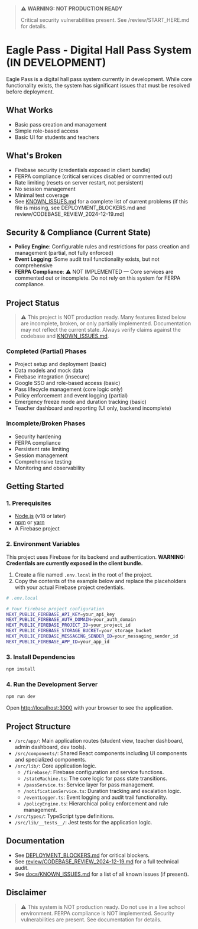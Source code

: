 > ⚠️ **WARNING: NOT PRODUCTION READY**
> 
> Critical security vulnerabilities present.
> See /review/START_HERE.md for details.
>
# Eagle Pass - Digital Hall Pass System (IN DEVELOPMENT)

Eagle Pass is a digital hall pass system currently in development. While core functionality exists, the system has significant issues that must be resolved before deployment.

## What Works
- Basic pass creation and management
- Simple role-based access
- Basic UI for students and teachers

## What's Broken
- Firebase security (credentials exposed in client bundle)
- FERPA compliance (critical services disabled or commented out)
- Rate limiting (resets on server restart, not persistent)
- No session management
- Minimal test coverage
- See [KNOWN_ISSUES.md](./docs/KNOWN_ISSUES.md) for a complete list of current problems (if this file is missing, see DEPLOYMENT_BLOCKERS.md and review/CODEBASE_REVIEW_2024-12-19.md)

## Security & Compliance (Current State)
- **Policy Engine**: Configurable rules and restrictions for pass creation and management (partial, not fully enforced)
- **Event Logging**: Some audit trail functionality exists, but not comprehensive
- **FERPA Compliance**: ⚠️ NOT IMPLEMENTED — Core services are commented out or incomplete. Do not rely on this system for FERPA compliance.

## Project Status

> ⚠️ This project is NOT production ready. Many features listed below are incomplete, broken, or only partially implemented. Documentation may not reflect the current state. Always verify claims against the codebase and [KNOWN_ISSUES.md](./docs/KNOWN_ISSUES.md).

### Completed (Partial) Phases
- Project setup and deployment (basic)
- Data models and mock data
- Firebase integration (insecure)
- Google SSO and role-based access (basic)
- Pass lifecycle management (core logic only)
- Policy enforcement and event logging (partial)
- Emergency freeze mode and duration tracking (basic)
- Teacher dashboard and reporting (UI only, backend incomplete)

### Incomplete/Broken Phases
- Security hardening
- FERPA compliance
- Persistent rate limiting
- Session management
- Comprehensive testing
- Monitoring and observability

## Getting Started

### 1. Prerequisites
- [Node.js](https://nodejs.org/) (v18 or later)
- [npm](https://www.npmjs.com/) or [yarn](https://yarnpkg.com/)
- A Firebase project

### 2. Environment Variables
This project uses Firebase for its backend and authentication. **WARNING: Credentials are currently exposed in the client bundle.**

1. Create a file named `.env.local` in the root of the project.
2. Copy the contents of the example below and replace the placeholders with your actual Firebase project credentials.

```sh
# .env.local

# Your Firebase project configuration
NEXT_PUBLIC_FIREBASE_API_KEY=your_api_key
NEXT_PUBLIC_FIREBASE_AUTH_DOMAIN=your_auth_domain
NEXT_PUBLIC_FIREBASE_PROJECT_ID=your_project_id
NEXT_PUBLIC_FIREBASE_STORAGE_BUCKET=your_storage_bucket
NEXT_PUBLIC_FIREBASE_MESSAGING_SENDER_ID=your_messaging_sender_id
NEXT_PUBLIC_FIREBASE_APP_ID=your_app_id
```

### 3. Install Dependencies
```bash
npm install
```

### 4. Run the Development Server
```bash
npm run dev
```

Open [http://localhost:3000](http://localhost:3000) with your browser to see the application.

## Project Structure
- `/src/app/`: Main application routes (student view, teacher dashboard, admin dashboard, dev tools).
- `/src/components/`: Shared React components including UI components and specialized components.
- `/src/lib/`: Core application logic.
  - `/firebase/`: Firebase configuration and service functions.
  - `/stateMachine.ts`: The core logic for pass state transitions.
  - `/passService.ts`: Service layer for pass management.
  - `/notificationService.ts`: Duration tracking and escalation logic.
  - `/eventLogger.ts`: Event logging and audit trail functionality.
  - `/policyEngine.ts`: Hierarchical policy enforcement and rule management.
- `/src/types/`: TypeScript type definitions.
- `/src/lib/__tests__/`: Jest tests for the application logic.

## Documentation
- See [DEPLOYMENT_BLOCKERS.md](./DEPLOYMENT_BLOCKERS.md) for critical blockers.
- See [review/CODEBASE_REVIEW_2024-12-19.md](./review/CODEBASE_REVIEW_2024-12-19.md) for a full technical audit.
- See [docs/KNOWN_ISSUES.md](./docs/KNOWN_ISSUES.md) for a list of all known issues (if present).

## Disclaimer
> ⚠️ This system is NOT production ready. Do not use in a live school environment. FERPA compliance is NOT implemented. Security vulnerabilities are present. See documentation for details.
